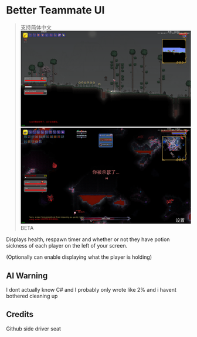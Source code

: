 # Better Teammate UI
> 支持简体中文
![alt text](/docs/img/image2.png)
![alt text](/docs/img/image.png)
BETA

Displays health, respawn timer and whether or not they have potion sickness of each player on the left of your screen.

(Optionally can enable displaying what the player is holding)

## AI Warning
I dont actually know C# and I probably only wrote like 2% and i havent bothered cleaning up

## Credits
Github side driver seat

